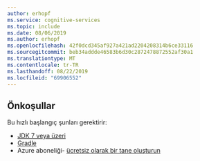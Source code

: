 ```yaml
---
author: erhopf
ms.service: cognitive-services
ms.topic: include
ms.date: 08/06/2019
ms.author: erhopf
ms.openlocfilehash: 42f0dcd345af927a421ad2204208314b6ce33116
ms.sourcegitcommit: beb34addde46583b6d30c2872478872552af30a1
ms.translationtype: MT
ms.contentlocale: tr-TR
ms.lasthandoff: 08/22/2019
ms.locfileid: "69906552"
---
```

## <a name="prerequisites"></a>Önkoşullar

Bu hızlı başlangıç şunları gerektirir:

* [JDK 7 veya üzeri](https://www.oracle.com/technetwork/java/javase/downloads/index.html)
* [Gradle](https://gradle.org/install/)
* Azure aboneliği- [ücretsiz olarak bir tane oluşturun](https://azure.microsoft.com/free/)
